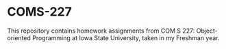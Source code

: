 # COMS-227
This repository contains homework assignments from COM S 227: Object-oriented Programming at Iowa State University, taken in my Freshman year.

